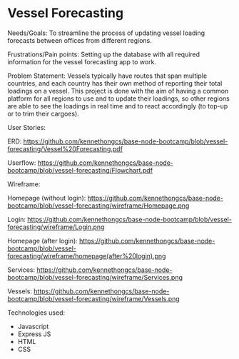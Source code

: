# Vessel Forecasting


Needs/Goals:
To streamline the process of updating vessel loading forecasts between offices from different regions.

Frustrations/Pain points:
Setting up the database with all required information for the vessel forecasting app to work.

Problem Statement:
Vessels typically have routes that span multiple countries, and each country has their own method of reporting their total loadings on a vessel.
This project is done with the aim of having a common platform for all regions to use and to update their loadings, so other regions are able to see the loadings in real time and to react accordingly (to top-up or to trim their cargoes).

User Stories:

ERD: https://github.com/kennethongcs/base-node-bootcamp/blob/vessel-forecasting/Vessel%20Forecasting.pdf

Userflow: https://github.com/kennethongcs/base-node-bootcamp/blob/vessel-forecasting/Flowchart.pdf

Wireframe:

Homepage (without login): https://github.com/kennethongcs/base-node-bootcamp/blob/vessel-forecasting/wireframe/Homepage.png

Login: https://github.com/kennethongcs/base-node-bootcamp/blob/vessel-forecasting/wireframe/Login.png

Homepage (after login): https://github.com/kennethongcs/base-node-bootcamp/blob/vessel-forecasting/wireframe/homepage(after%20login).png

Services: https://github.com/kennethongcs/base-node-bootcamp/blob/vessel-forecasting/wireframe/Services.png

Vessels: https://github.com/kennethongcs/base-node-bootcamp/blob/vessel-forecasting/wireframe/Vessels.png

Technologies used:
- Javascript
- Express JS
- HTML
- CSS
